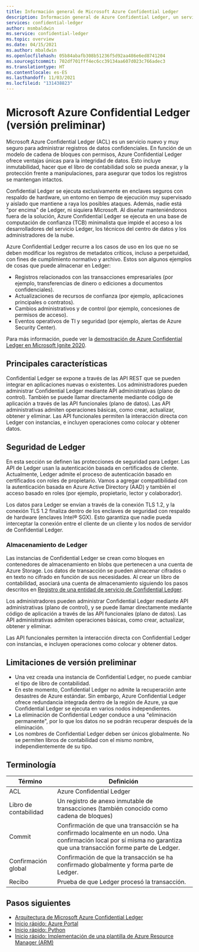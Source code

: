 ```yaml
---
title: Información general de Microsoft Azure Confidential Ledger
description: Información general de Azure Confidential Ledger, un servicio muy seguro para administrar registros de datos confidenciales
services: confidential-ledger
author: msmbaldwin
ms.service: confidential-ledger
ms.topic: overview
ms.date: 04/15/2021
ms.author: mbaldwin
ms.openlocfilehash: 05b84abafb308b51236f5d92aa486e6ed8741204
ms.sourcegitcommit: 702df701fff4ec6cc39134aa607d023c766adec3
ms.translationtype: HT
ms.contentlocale: es-ES
ms.lasthandoff: 11/03/2021
ms.locfileid: "131438823"
---
```

# <a name="microsoft-azure-confidential-ledger-preview"></a>Microsoft Azure Confidential Ledger (versión preliminar)

Microsoft Azure Confidential Ledger (ACL) es un servicio nuevo y muy seguro para administrar registros de datos confidenciales. En función de un modelo de cadena de bloques con permisos, Azure Confidential Ledger ofrece ventajas únicas para la integridad de datos. Esto incluye inmutabilidad, hacer que el libro de contabilidad solo se pueda anexar, y la protección frente a manipulaciones, para asegurar que todos los registros se mantengan intactos.

Confidential Ledger se ejecuta exclusivamente en enclaves seguros con respaldo de hardware, un entorno en tiempo de ejecución muy supervisado y aislado que mantiene a raya los posibles ataques. Además, nadie está "por encima" de Ledger, ni siquiera Microsoft. Al diseñar manteniéndonos fuera de la solución, Azure Confidential Ledger se ejecuta en una base de computación de confianza (TCB) minimalista que impide el acceso a los desarrolladores del servicio Ledger, los técnicos del centro de datos y los administradores de la nube.

Azure Confidential Ledger recurre a los casos de uso en los que no se deben modificar los registros de metadatos críticos, incluso a perpetuidad, con fines de cumplimiento normativo y archivo. Estos son algunos ejemplos de cosas que puede almacenar en Ledger:

- Registros relacionados con las transacciones empresariales (por ejemplo, transferencias de dinero o ediciones a documentos confidenciales).
- Actualizaciones de recursos de confianza (por ejemplo, aplicaciones principales o contratos).
- Cambios administrativos y de control (por ejemplo, concesiones de permisos de acceso).
- Eventos operativos de TI y seguridad (por ejemplo, alertas de Azure Security Center).

Para más información, puede ver la [demostración de Azure Confidential Ledger en Microsoft Ignite 2020](https://mediusprodstatic.studios.ms/asset-b88de19d-4187-40c4-98f2-a65efc419e2a/OD221_1920x1080_AACAudio_1461.mp4?sv=2018-03-28&sr=b&sig=k5roi6WXnlqK1zP0fs5KYlJd4FD3Nuaf97z%2B2gV0aTs%3D&st=2020-09-22T08%3A05%3A01Z&se=2025-09-22T08%3A10%3A01Z&sp=r&rscd=filename%3DIG20-OD221-Inside%2BAzure%2BDatacenter%2BArchitecture%2Bwith%2BMark%2BRu.mp4).

## <a name="key-features"></a>Principales características

Confidential Ledger se expone a través de las API REST que se pueden integrar en aplicaciones nuevas o existentes. Los administradores pueden administrar Confidential Ledger mediante API administrativas (plano de control). También se puede llamar directamente mediante código de aplicación a través de las API funcionales (plano de datos). Las API administrativas admiten operaciones básicas, como crear, actualizar, obtener y eliminar. Las API funcionales permiten la interacción directa con Ledger con instancias, e incluyen operaciones como colocar y obtener datos.

## <a name="ledger-security"></a>Seguridad de Ledger

En esta sección se definen las protecciones de seguridad para Ledger. Las API de Ledger usan la autenticación basada en certificados de cliente. Actualmente, Ledger admite el proceso de autenticación basado en certificados con roles de propietario. Vamos a agregar compatibilidad con la autenticación basada en Azure Active Directory (AAD) y también el acceso basado en roles (por ejemplo, propietario, lector y colaborador).

Los datos para Ledger se envían a través de la conexión TLS 1.2, y la conexión TLS 1.2 finaliza dentro de los enclaves de seguridad con respaldo de hardware (enclaves Intel® SGX). Esto garantiza que nadie pueda interceptar la conexión entre el cliente de un cliente y los nodos de servidor de Confidential Ledger.

### <a name="ledger-storage"></a>Almacenamiento de Ledger

Las instancias de Confidential Ledger se crean como bloques en contenedores de almacenamiento en blobs que pertenecen a una cuenta de Azure Storage. Los datos de transacción se pueden almacenar cifrados o en texto no cifrado en función de sus necesidades. Al crear un libro de contabilidad, asociará una cuenta de almacenamiento siguiendo los pasos descritos en [Registro de una entidad de servicio de Confidential Ledger](register-ledger-service-principal.md).

Los administradores pueden administrar Confidential Ledger mediante API administrativas (plano de control), y se puede llamar directamente mediante código de aplicación a través de las API funcionales (plano de datos). Las API administrativas admiten operaciones básicas, como crear, actualizar, obtener y eliminar.

Las API funcionales permiten la interacción directa con Confidential Ledger con instancias, e incluyen operaciones como colocar y obtener datos.

## <a name="preview-limitations"></a>Limitaciones de versión preliminar

- Una vez creada una instancia de Confidential Ledger, no puede cambiar el tipo de libro de contabilidad.
- En este momento, Confidential Ledger no admite la recuperación ante desastres de Azure estándar. Sin embargo, Azure Confidential Ledger ofrece redundancia integrada dentro de la región de Azure, ya que Confidential Ledger se ejecuta en varios nodos independientes.
- La eliminación de Confidential Ledger conduce a una "eliminación permanente", por lo que los datos no se podrán recuperar después de la eliminación.
- Los nombres de Confidential Ledger deben ser únicos globalmente. No se permiten libros de contabilidad con el mismo nombre, independientemente de su tipo.

## <a name="terminology"></a>Terminología

| Término | Definición |
|--|--|
| ACL | Azure Confidential Ledger |
| Libro de contabilidad | Un registro de anexo inmutable de transacciones (también conocido como cadena de bloques) |
| Commit | Confirmación de que una transacción se ha confirmado localmente en un nodo. Una confirmación local por sí misma no garantiza que una transacción forme parte de Ledger. |
| Confirmación global | Confirmación de que la transacción se ha confirmado globalmente y forma parte de Ledger. |
| Recibo | Prueba de que Ledger procesó la transacción. |

## <a name="next-steps"></a>Pasos siguientes

- [Arquitectura de Microsoft Azure Confidential Ledger](architecture.md)
- [Inicio rápido: Azure Portal](quickstart-portal.md)
- [Inicio rápido: Python](quickstart-python.md)
- [Inicio rápido: Implementación de una plantilla de Azure Resource Manager (ARM)](quickstart-portal.md)
